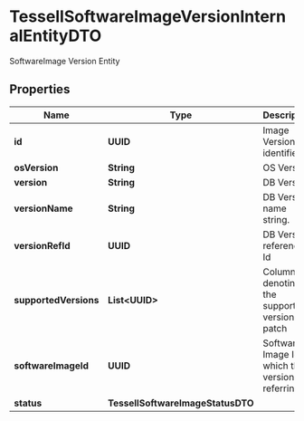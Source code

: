

# TessellSoftwareImageVersionInternalEntityDTO

SoftwareImage Version Entity

## Properties

Name | Type | Description | Notes
------------ | ------------- | ------------- | -------------
**id** | **UUID** | Image Version identifier |  [optional]
**osVersion** | **String** | OS Version. |  [optional]
**version** | **String** | DB Version. |  [optional]
**versionName** | **String** | DB Version name string. |  [optional]
**versionRefId** | **UUID** | DB Version reference Id |  [optional]
**supportedVersions** | **List&lt;UUID&gt;** | Column denoting the supported versions to patch |  [optional]
**softwareImageId** | **UUID** | Software Image Id to which the version is referring to. |  [optional]
**status** | **TessellSoftwareImageStatusDTO** |  |  [optional]



